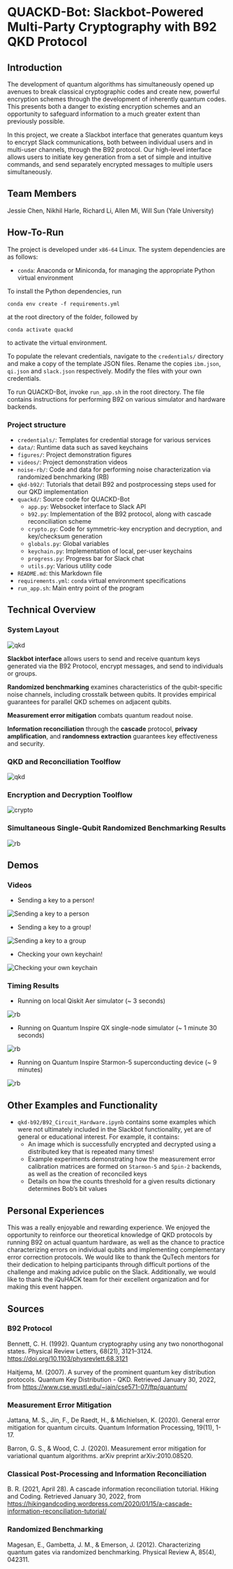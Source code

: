 # QUACKD-Bot: Slackbot-Powered Multi-Party Cryptography with B92 QKD Protocol

## Introduction

The development of quantum algorithms has simultaneously opened up avenues to break classical cryptographic codes and create new, powerful encryption schemes through the development of inherently quantum codes. This presents both a danger to existing encryption schemes and an opportunity to safeguard information to a much greater extent than previously possible.

In this project, we create a Slackbot interface that generates quantum keys to encrypt Slack communications, both between individual users and in multi-user channels, through the B92 protocol. Our high-level interface allows users to initiate key generation from a set of simple and intuitive commands, and send separately encrypted messages to multiple users simultaneously.

## Team Members

Jessie Chen, Nikhil Harle, Richard Li, Allen Mi, Will Sun (Yale University)

## How-To-Run

The project is developed under `x86-64` Linux. The system dependencies are as follows:

- `conda`: Anaconda or Miniconda, for managing the appropriate Python virtual environment

To install the Python dependencies, run
```
conda env create -f requirements.yml
```
at the root directory of the folder, followed by
```
conda activate quackd
```
to activate the virtual environment.

To populate the relevant credentials, navigate to the `credentials/` directory and make a copy of the template JSON files. Rename the copies `ibm.json`, `qi.json` and `slack.json` respectively. Modify the files with your own credentials.

To run QUACKD-Bot, invoke `run_app.sh` in the root directory. The file contains instructions for performing B92 on various simulator and hardware backends.

### Project structure

- `credentials/`: Templates for credential storage for various services
- `data/`: Runtime data such as saved keychains
- `figures/`: Project demonstration figures
- `videos/`: Project demonstration videos
- `noise-rb/`: Code and data for performing noise characterization via randomized benchmarking (RB)
- `qkd-b92/`: Tutorials that detail B92 and postprocessing steps used for our QKD implementation
- `quackd/`: Source code for QUACKD-Bot
  - `app.py`: Websocket interface to Slack API
  - `b92.py`: Implementation of the B92 protocol, along with cascade reconciliation scheme
  - `crypto.py`: Code for symmetric-key encryption and decryption, and key/checksum generation
  - `globals.py`: Global variables
  - `keychain.py`: Implementation of local, per-user keychains
  - `progress.py`: Progress bar for Slack chat
  - `utils.py`: Various utility code
- `README.md`: this Markdown file
- `requirements.yml`: `conda` virtual environment specifications
- `run_app.sh`: Main entry point of the program

## Technical Overview

### System Layout

![qkd](figures/system-layout.jpg)

**Slackbot interface** allows users to send and receive quantum keys generated via the B92 Protocol, encrypt messages, and send to individuals or groups.

**Randomized benchmarking** examines characteristics of the qubit-specific noise channels, including crosstalk between qubits. It provides empirical guarantees for parallel QKD schemes on adjacent qubits.

**Measurement error mitigation** combats quantum readout noise.

**Information reconciliation** through the **cascade** protocol, **privacy amplification**, and **randomness extraction** guarantees key effectiveness and security.

### QKD and Reconciliation Toolflow

![qkd](figures/qkd.jpg)

### Encryption and Decryption Toolflow

![crypto](figures/crypto.jpg)

### Simultaneous Single-Qubit Randomized Benchmarking Results

![rb](figures/rb.png)

## Demos

### Videos

- Sending a key to a person!

![Sending a key to a person](https://github.com/Allenator/QUACKD-Bot/blob/main/videos/One%20Party%20Edited.gif)

- Sending a key to a group!

![Sending a key to a group](https://github.com/Allenator/QUACKD-Bot/blob/main/videos/Multiple%20Parties.gif)

- Checking your own keychain!

![Checking your own keychain](https://github.com/Allenator/QUACKD-Bot/blob/main/videos/Keychain%20Edited.gif)

### Timing Results

- Running on local Qiskit Aer simulator (~ 3 seconds)

![rb](figures/aer_run.png)

- Running on Quantum Inspire QX single-node simulator (~ 1 minute 30 seconds)

![rb](figures/qi_sim_run.png)

- Running on Quantum Inspire Starmon-5 superconducting device (~ 9 minutes)

![rb](figures/qi_starmon_run.png)

## Other Examples and Functionality

- `qkd-b92/B92_Circuit_Hardware.ipynb` contains some examples which were not ultimately included in the Slackbot functionality, yet are of general or educational interest. For example, it contains:
  - An image which is successfully encrypted and decrypted using a distributed key that is repeated many times!
  - Example experiments demonstrating how the measurement error calibration matrices are formed on `Starmon-5` and `Spin-2` backends, as well as the creation of reconciled keys
  - Details on how the counts threshold for a given results dictionary determines Bob’s bit values

## Personal Experiences

This was a really enjoyable and rewarding experience. We enjoyed the opportunity to reinforce our theoretical knowledge of QKD protocols by running B92 on actual quantum hardware, as well as the chance to practice characterizing errors on individual qubits and implementing complementary error correction protocols. We would like to thank the QuTech mentors for their dedication to helping participants through difficult portions of the challenge and making advice public on the Slack. Additionally, we would like to thank the iQuHACK team for their excellent organization and for making this event happen.

## Sources

### B92 Protocol

Bennett, C. H. (1992). Quantum cryptography using any two nonorthogonal states. Physical Review Letters, 68(21), 3121–3124. https://doi.org/10.1103/physrevlett.68.3121

Haitjema, M. (2007). A survey of the prominent quantum key distribution protocols. Quantum Key Distribution - QKD. Retrieved January 30, 2022, from https://www.cse.wustl.edu/~jain/cse571-07/ftp/quantum/

### Measurement Error Mitigation

Jattana, M. S., Jin, F., De Raedt, H., & Michielsen, K. (2020). General error mitigation for quantum circuits. Quantum Information Processing, 19(11), 1-17.

Barron, G. S., & Wood, C. J. (2020). Measurement error mitigation for variational quantum algorithms. arXiv preprint arXiv:2010.08520.

### Classical Post-Processing and Information Reconciliation

B. R. (2021, April 28). A cascade information reconciliation tutorial. Hiking and Coding. Retrieved January 30, 2022, from https://hikingandcoding.wordpress.com/2020/01/15/a-cascade-information-reconciliation-tutorial/

### Randomized Benchmarking

Magesan, E., Gambetta, J. M., & Emerson, J. (2012). Characterizing quantum gates via randomized benchmarking. Physical Review A, 85(4), 042311.
